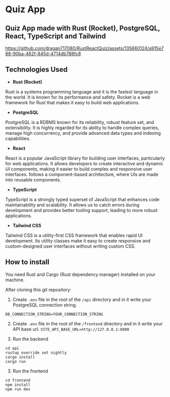 # Quiz App

## Quiz App made with Rust (Rocket), PostgreSQL, React, TypeScript and Tailwind

https://github.com/dragan717080/RustReactQuiz/assets/135660124/a915e788-90ba-462f-845d-4714db788fc8

## Technologies Used

- **Rust (Rocket)**

Rust is a systems programming language and it is the fastest language in the world. It is known for its performance and safety. Rocket is a web framework for Rust that makes it easy to build web applications.

- **PostgreSQL**

PostgreSQL is a RDBMS known for its reliability, robust feature set, and extensibility. It is highly regarded for its ability to handle complex queries, manage high concurrency, and provide advanced data types and indexing capabilities. 

- **React**

React is a popular JavaScript library for building user interfaces, particularly for web applications. It allows developers to create interactive and dynamic UI components, making it easier to build complex and responsive user interfaces. follows a component-based architecture, where UIs are made into reusable components.

- **TypeScript**

TypeScript is a strongly typed superset of JavaScript that enhances code maintainability and scalability. It allows us to catch errors during development and provides better tooling support, leading to more robust applications.

- **Tailwind CSS**

Tailwind CSS is a utility-first CSS framework that enables rapid UI development. Its utility classes make it easy to create responsive and custom-designed user interfaces without writing custom CSS.

## How to install

You need Rust and Cargo (Rust dependency manager) installed on your machine.

After cloning this git repository:

1. Create `.env` file in the root of the `/api` directory and in it write your PostgreSQL connection string.

`DB_CONNECTION_STRING=YOUR_CONNECTION_STRING`

2. Create `.env` file in the root of the `/frontend` directory and in it write your API base url.
`VITE_API_BASE_URL=http://127.0.0.1:8000`

2. Run the backend
```
cd api
rustup override set nightly
cargo install
cargo run
```

3. Run the frontend
```
cd frontend
npm install
npm run dev
```
